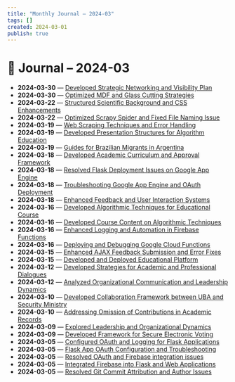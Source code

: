 ```yaml
---
title: "Monthly Journal – 2024-03"
tags: []
created: 2024-03-01
publish: true
---
```


# 📅 Journal – 2024-03

- **2024-03-30** — [Developed Strategic Networking and Visibility Plan](../Business/2024-03-30_Developed_Strategic_Networking_and_Visibility_Plan.md)
- **2024-03-30** — [Optimized MDF and Glass Cutting Strategies](../Business/2024-03-30_Optimized_MDF_and_Glass_Cutting_Strategies.md)
- **2024-03-22** — [Structured Scientific Background and CSS Enhancements](../Teaching/2024-03-22_Structured_Scientific_Background_and_CSS_Enhanceme.md)
- **2024-03-22** — [Optimized Scrapy Spider and Fixed File Naming Issue](../Dev/2024-03-22_Optimized_Scrapy_Spider_and_Fixed_File_Naming_Issu.md)
- **2024-03-19** — [Web Scraping Techniques and Error Handling](../Dev/2024-03-19_Web_Scraping_Techniques_and_Error_Handling.md)
- **2024-03-19** — [Developed Presentation Structures for Algorithm Education](../Teaching/2024-03-19_Developed_Presentation_Structures_for_Algorithm_Ed.md)
- **2024-03-19** — [Guides for Brazilian Migrants in Argentina](../Business/2024-03-19_Guides_for_Brazilian_Migrants_in_Argentina.md)
- **2024-03-18** — [Developed Academic Curriculum and Approval Framework](../Teaching/2024-03-18_Developed_Academic_Curriculum_and_Approval_Framewo.md)
- **2024-03-18** — [Resolved Flask Deployment Issues on Google App Engine](../Dev/2024-03-18_Resolved_Flask_Deployment_Issues_on_Google_App_Eng.md)
- **2024-03-18** — [Troubleshooting Google App Engine and OAuth Deployment](../Dev/2024-03-18_Troubleshooting_Google_App_Engine_and_OAuth_Deploy.md)
- **2024-03-18** — [Enhanced Feedback and User Interaction Systems](../Dev/2024-03-18_Enhanced_Feedback_and_User_Interaction_Systems.md)
- **2024-03-16** — [Developed Algorithmic Techniques for Educational Course](../Teaching/2024-03-16_Developed_Algorithmic_Techniques_for_Educational_C.md)
- **2024-03-16** — [Developed Course Content on Algorithmic Techniques](../Teaching/2024-03-16_Developed_Course_Content_on_Algorithmic_Techniques.md)
- **2024-03-16** — [Enhanced Logging and Automation in Firebase Functions](../Dev/2024-03-16_Enhanced_Logging_and_Automation_in_Firebase_Functi.md)
- **2024-03-16** — [Deploying and Debugging Google Cloud Functions](../Dev/2024-03-16_Deploying_and_Debugging_Google_Cloud_Functions.md)
- **2024-03-15** — [Enhanced AJAX Feedback Submission and Error Fixes](../Dev/2024-03-15_Enhanced_AJAX_Feedback_Submission_and_Error_Fixes.md)
- **2024-03-15** — [Developed and Deployed Educational Platform](../Dev/2024-03-15_Developed_and_Deployed_Educational_Platform.md)
- **2024-03-12** — [Developed Strategies for Academic and Professional Dialogues](../Business/2024-03-12_Developed_Strategies_for_Academic_and_Professional.md)
- **2024-03-12** — [Analyzed Organizational Communication and Leadership Dynamics](../Business/2024-03-12_Analyzed_Organizational_Communication_and_Leadersh.md)
- **2024-03-10** — [Developed Collaboration Framework between UBA and Security Ministry](../Business/2024-03-10_Developed_Collaboration_Framework_between_UBA_and_.md)
- **2024-03-10** — [Addressing Omission of Contributions in Academic Records](../Business/2024-03-10_Addressing_Omission_of_Contributions_in_Academic_R.md)
- **2024-03-09** — [Explored Leadership and Organizational Dynamics](../Business/2024-03-09_Explored_Leadership_and_Organizational_Dynamics.md)
- **2024-03-09** — [Developed Framework for Secure Electronic Voting](../Business/2024-03-09_Developed_Framework_for_Secure_Electronic_Voting.md)
- **2024-03-05** — [Configured OAuth and Logging for Flask Applications](../Dev/2024-03-05_Configured_OAuth_and_Logging_for_Flask_Application.md)
- **2024-03-05** — [Flask App OAuth Configuration and Troubleshooting](../Dev/2024-03-05_Flask_App_OAuth_Configuration_and_Troubleshooting.md)
- **2024-03-05** — [Resolved OAuth and Firebase integration issues](../Dev/2024-03-05_Resolved_OAuth_and_Firebase_integration_issues.md)
- **2024-03-05** — [Integrated Firebase into Flask and Web Applications](../Dev/2024-03-05_Integrated_Firebase_into_Flask_and_Web_Application.md)
- **2024-03-05** — [Resolved Git Commit Attribution and Author Issues](../Dev/2024-03-05_Resolved_Git_Commit_Attribution_and_Author_Issues.md)